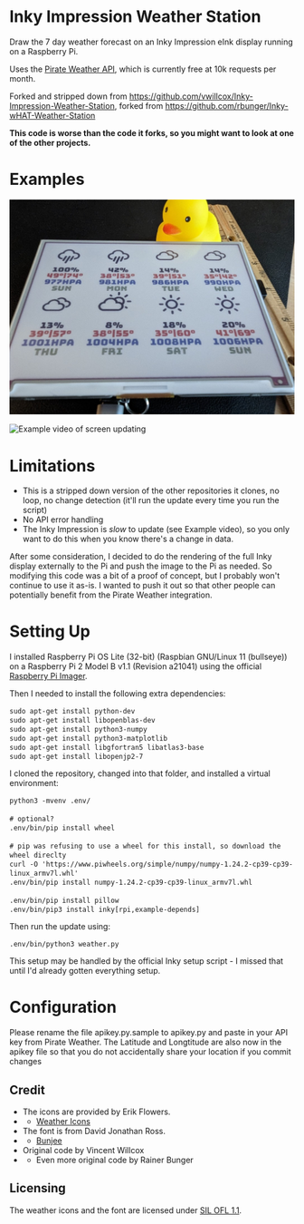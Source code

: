 # Inky Impression Weather Station

Draw the 7 day weather forecast on an Inky Impression eInk display running on a Raspberry Pi.

Uses the [Pirate Weather API](https://www.pirateweather.net), which is currently free at 10k requests per month.

Forked and stripped down from https://github.com/vwillcox/Inky-Impression-Weather-Station, forked from https://github.com/rbunger/Inky-wHAT-Weather-Station

**This code is worse than the code it forks, so you might want to look at one of the other projects.**

# Examples

![Example of screen rendering forecast](examples/example.jpg)

![Example video of screen updating](examples/inky-impression-updating.gif)

# Limitations

- This is a stripped down version of the other repositories it clones, no loop, no change detection (it'll run the update every time you run the script)
- No API error handling
- The Inky Impression is *slow* to update (see Example video), so you only want to do this when you know there's a change in data.

After some consideration, I decided to do the rendering of the full Inky display externally to the Pi and push the image to the Pi as needed. So modifying this code was a bit of a proof of concept, but I probably won't continue to use it as-is. I wanted to push it out so that other people can potentially benefit from the Pirate Weather integration.

# Setting Up

I installed Raspberry Pi OS Lite (32-bit) (Raspbian GNU/Linux 11 (bullseye)) on a Raspberry Pi 2 Model B v1.1 (Revision a21041) using the official [Raspberry Pi Imager](https://www.raspberrypi.com/software/).

Then I needed to install the following extra dependencies:

```
sudo apt-get install python-dev
sudo apt-get install libopenblas-dev
sudo apt-get install python3-numpy
sudo apt-get install python3-matplotlib
sudo apt-get install libgfortran5 libatlas3-base
sudo apt-get install libopenjp2-7
```

I cloned the repository, changed into that folder, and installed a virtual environment:

```
python3 -mvenv .env/

# optional?
.env/bin/pip install wheel

# pip was refusing to use a wheel for this install, so download the wheel direclty
curl -O 'https://www.piwheels.org/simple/numpy/numpy-1.24.2-cp39-cp39-linux_armv7l.whl'
.env/bin/pip install numpy-1.24.2-cp39-cp39-linux_armv7l.whl

.env/bin/pip install pillow
.env/bin/pip3 install inky[rpi,example-depends]
```

Then run the update using:

```
.env/bin/python3 weather.py
```

This setup may be handled by the official Inky setup script - I missed that until I'd already gotten everything setup.

# Configuration

Please rename the file apikey.py.sample to apikey.py and paste in your API key from Pirate Weather.
The Latitude and Longtitude are also now in the apikey file so that you do not accidentally share your location if you commit changes

## Credit

* The icons are provided by Erik Flowers.
* * [Weather Icons](https://github.com/erikflowers/weather-icons)
* The font is from David Jonathan Ross.
* * [Bunjee](https://github.com/djrrb/bungee)
* Original code by Vincent Willcox 
* * Even more original code by Rainer Bunger

## Licensing

The weather icons and the font are licensed under [SIL OFL 1.1](http://scripts.sil.org/OFL).
